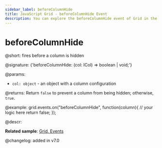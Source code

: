 ```yaml
---
sidebar_label: beforeColumnHide
title: JavaScript Grid - beforeColumnHide Event 
description: You can explore the beforeColumnHide event of Grid in the documentation of the DHTMLX JavaScript UI library. Browse developer guides and API reference, try out code examples and live demos, and download a free 30-day evaluation version of DHTMLX Suite.
---
```


# beforeColumnHide

@short: fires before a column is hidden

@signature: {'beforeColumnHide: (col: ICol) => boolean | void;'}

@params:
- `col: object` - an object with a column configuration

@returns:
Return `false` to prevent a column from being hidden; otherwise, `true`.

@example:
grid.events.on("beforeColumnHide", function(column){
    // your logic here
    return false;
});

@descr:

**Related sample**: [Grid. Events](https://snippet.dhtmlx.com/9zeyp4ds)

@changelog: added in v7.0
